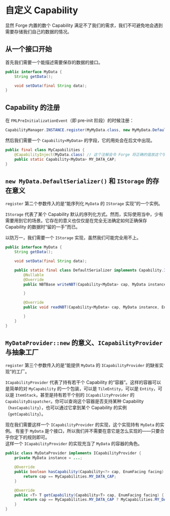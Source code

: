 # 自定义 Capability

显然 Forge 内置的数个 Capability 满足不了我们的需求，我们不可避免地会遇到需要存储我们自己的数据的情况。

## 从一个接口开始

首先我们需要一个能描述需要保存的数据的接口。

```java
public interface MyData {
    String getData();

    void setData(final String data);
}
```

## Capability 的注册

在 `FMLPreInitializationEvent`（即 pre-init 阶段）的时候注册：

```java
CapabilityManager.INSTANCE.register(MyMyData.class, new MyMyData.DefaultSerializer(), MyMyDataProvider::new);
```

然后我们需要一个 `Capability<MyData>` 的字段，它的用处会在后文中出现。
<!-- TODO：How the heck should we describe this? Flyweight? -->
```java
public final class MyCapabilities {
    @CapabilityInject(MyData.class) // 这个注解会令 Forge 将正确的值放这个字段里。
    public static Capability<MyData> MY_DATA_CAP;
}
```

## `new MyData.DefaultSerializer()` 和 `IStorage` 的存在意义

`register` 第二个参数传入的是“能序列化 `MyData` 的 `IStorage` 实现”的一个实例。

`IStorage` 代表了某个 Capability 默认的序列化方式。然而，实际使用当中，少有需要用到它的场景。它存在的意义也仅仅是在完全无法确定如何正确保存 Capability 的数据时“留的一手”而已。

以防万一，我们需要一个 `IStorage` 实现，虽然我们可能完全用不上。

```java
public interface MyData {
    String getData();

    void setData(final String data);

    public static final class DefaultSerializer implements Capability.IStorage<MyData> {
        @Nullable
        @Override
        public NBTBase writeNBT(Capability<MyData> cap, MyData instance, EnumFacing side) {

        }

        @Override
        public void readNBT(Capability<MyData> cap, MyData instance, EnumFacing side, NBTBase nbt) {

        }
    }
}
```

## `MyDataProvider::new` 的意义、`ICapabilityProvider` 与抽象工厂

`register` 第三个参数传入的是“能提供 `MyData` 的 `ICapabilityProvider` 的缺省实现”的工厂。

`ICapabilityProvider` 代表了持有若干个 Capability 的“容器”。这样的容器可以是简单的对 `MyCapability` 的一个包装，可以是 `TileEntity`，可以是 `Entity`，可以是 `ItemStack`，甚至是持有若干个别的 `ICapabilityProvider` 的 `CapabilityDispatcher`<!-- Composite + Chain of Responsibility + Proxy -->。你可以查询这个容器是否支持某种 Capability（`hasCapability`），也可以通过它拿到某个 Capability 的实例（`getCapability`）。

现在我们需要这样一个 `ICapabilityProvider` 的实现，这个实现持有 `MyData` 的实例。
有鉴于 `MyData` 是个接口，所以我们并不需要在意它是怎么实现的——只要合乎你定下的规则即可。  
这样一个 `ICapabilityProvider` 的实现充当了 `MyData` 的容器的角色。

```java
public class MyDataProvider implements ICapabilityProvider {
    private MyData instance = ...;

    @Override
    public boolean hasCapability(Capability<?> cap, EnumFacing facing) {
        return cap == MyCapabilities.MY_DATA_CAP;
    }

    @Override
    public <T> T getCapability(Capability<T> cap, EnumFacing facing) {
        return cap == MyCapabilities.MY_DATA_CAP ? MyCapabilities.MY_DATA_CAP.cast(this.instance) : null;
    }
}
```
